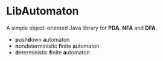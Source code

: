 LibAutomaton
============
A simple object-oriented Java library for **PDA**, **NFA** and **DFA**.

* **p**ush**d**own **a**utomaton
* **n**ondeterministic **f**inite **a**utomaton
* **d**eterministic **f**inite **a**utomaton